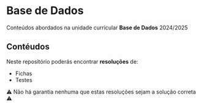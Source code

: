 # Base de Dados

Conteúdos abordados na unidade curricular **Base de Dados** 2024/2025

## Contéudos

Neste repositório poderás encontrar **resoluções** de:

- Fichas
- Testes

:warning: Não há garantia nenhuma que estas resoluções sejam a solução correta :warning: